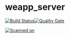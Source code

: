 # weapp_server
[![Build Status](http://68.168.136.64:8080/buildStatus/icon?job=fuyoushengwu_weapp_server/master)](http://68.168.136.64:8080/job/fuyoushengwu_weapp_server)[![Quality Gate](https://sonarcloud.io/api/project_badges/measure?project=cn.aijiamuyingfang%3Acn.aijiamuyingfang.server&metric=alert_status)](https://sonarcloud.io/project/issues?id=cn.aijiamuyingfang%3Acn.aijiamuyingfang.server&resolved=false) 

[![Scanned on](https://sonarcloud.io/images/project_badges/sonarcloud-white.svg)](https://sonarcloud.io/dashboard?id=cn.aijiamuyingfang%3Acn.aijiamuyingfang.server)